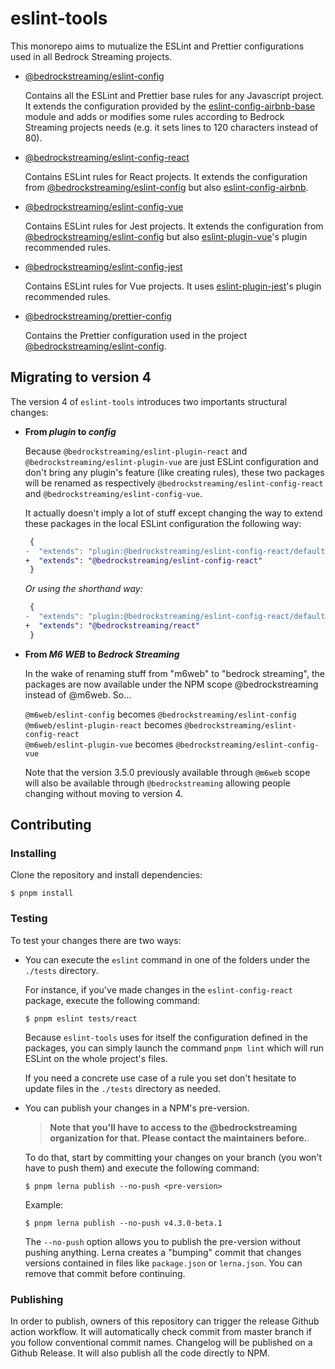 # eslint-tools

This monorepo aims to mutualize the ESLint and Prettier configurations used in all Bedrock Streaming projects.

- [@bedrockstreaming/eslint-config]

  Contains all the ESLint and Prettier base rules for any Javascript project. It extends the configuration provided by the [eslint-config-airbnb-base] module and adds or modifies some rules according to Bedrock Streaming projects needs (e.g. it sets lines to 120 characters instead of 80).

- [@bedrockstreaming/eslint-config-react]

  Contains ESLint rules for React projects. It extends the configuration from [@bedrockstreaming/eslint-config] but also [eslint-config-airbnb].

- [@bedrockstreaming/eslint-config-vue]

  Contains ESLint rules for Jest projects. It extends the configuration from [@bedrockstreaming/eslint-config] but also [eslint-plugin-vue]'s plugin recommended rules.

- [@bedrockstreaming/eslint-config-jest]

  Contains ESLint rules for Vue projects. It uses [eslint-plugin-jest]'s plugin recommended rules.

- [@bedrockstreaming/prettier-config]

  Contains the Prettier configuration used in the project [@bedrockstreaming/eslint-config].

## Migrating to version 4

The version 4 of `eslint-tools` introduces two importants structural changes:

- **From _plugin_ to _config_**

  Because `@bedrockstreaming/eslint-plugin-react` and `@bedrockstreaming/eslint-plugin-vue` are just ESLint configuration and don't bring any plugin's feature (like creating rules), these two packages will be renamed as respectively `@bedrockstreaming/eslint-config-react` and `@bedrockstreaming/eslint-config-vue`.

  It actually doesn't imply a lot of stuff except changing the way to extend these packages in the local ESLint configuration the following way:

  ```diff
   {
  -  "extends": "plugin:@bedrockstreaming/eslint-config-react/default"
  +  "extends": "@bedrockstreaming/eslint-config-react"
   }
  ```

  _Or using the shorthand way:_

  ```diff
   {
  -  "extends": "plugin:@bedrockstreaming/eslint-config-react/default"
  +  "extends": "@bedrockstreaming/react"
   }
  ```

- **From _M6 WEB_ to _Bedrock Streaming_**

  In the wake of renaming stuff from "m6web" to "bedrock streaming", the packages are now available under the NPM scope @bedrockstreaming instead of @m6web. So...

  `@m6web/eslint-config` becomes `@bedrockstreaming/eslint-config`  
  `@m6web/eslint-plugin-react` becomes `@bedrockstreaming/eslint-config-react`  
  `@m6web/eslint-plugin-vue` becomes `@bedrockstreaming/eslint-config-vue`

  Note that the version 3.5.0 previously available through `@m6web` scope will also be available through `@bedrockstreaming` allowing people changing without moving to version 4.

## Contributing

### Installing

Clone the repository and install dependencies:

```
$ pnpm install
```

### Testing

To test your changes there are two ways:

- You can execute the `eslint` command in one of the folders under the `./tests` directory.

  For instance, if you've made changes in the `eslint-config-react` package, execute the following command:

  ```
  $ pnpm eslint tests/react
  ```

  Because `eslint-tools` uses for itself the configuration defined in the packages, you can simply launch the command `pnpm lint` which will run ESLint on the whole project's files.

  If you need a concrete use case of a rule you set don't hesitate to update files in the `./tests` directory as needed.

- You can publish your changes in a NPM's pre-version.

  > **Note that you'll have to access to the @bedrockstreaming organization for that. Please contact the maintainers before.**.

  To do that, start by committing your changes on your branch (you won't have to push them) and execute the following command:

  ```
  $ pnpm lerna publish --no-push <pre-version>
  ```

  Example:

  ```
  $ pnpm lerna publish --no-push v4.3.0-beta.1
  ```

  The `--no-push` option allows you to publish the pre-version without pushing anything. Lerna creates a "bumping" commit that changes versions contained in files like `package.json` or `lerna.json`. You can remove that commit before continuing.

### Publishing

In order to publish, owners of this repository can trigger the release Github action workflow.
It will automatically check commit from master branch if you follow conventional commit names.
Changelog will be published on a Github Release.
It will also publish all the code directly to NPM.

[@bedrockstreaming/eslint-config]: packages/eslint-config/README.md
[@bedrockstreaming/eslint-config-react]: packages/eslint-config-react/README.md
[@bedrockstreaming/eslint-config-vue]: packages/eslint-config-vue/README.md
[@bedrockstreaming/prettier-config]: packages/prettier-config/README.md
[@bedrockstreaming/eslint-config-jest]: packages/eslint-config-jest/README.md
[eslint-config-airbnb-base]: https://www.npmjs.com/package/eslint-config-airbnb-base
[eslint-config-airbnb]: https://www.npmjs.com/package/eslint-config-airbnb
[eslint-plugin-vue]: https://www.npmjs.com/package/eslint-plugin-vue
[eslint-plugin-jest]: https://www.npmjs.com/package/eslint-plugin-jest
